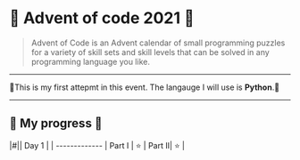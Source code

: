 # :santa: Advent of code 2021 :santa:

>Advent of Code is an Advent calendar of small programming puzzles for a variety of skill sets and skill levels that can be solved in any programming language you like.

---

:christmas_tree:This is my first attepmt in this event. The langauge I will use is **Python**.:christmas_tree:

---

## :gift: My progress :gift:
|#|| Day 1 |
| ------------- |
Part I | :star:  |
Part II| :star: | 
